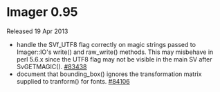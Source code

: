 # Imager 0.95

Released 19 Apr 2013

- handle the SVf_UTF8 flag correctly on magic strings passed to Imager::IO's write() and raw_write() methods. This may misbehave in perl 5.6.x since the UTF8 flag may not be visible in the main SV after SvGETMAGIC(). [#83438](https://github.com/tonycoz/imager/issues/83438) 
- document that bounding_box() ignores the transformation matrix supplied to tranform() for fonts. [#84106](https://github.com/tonycoz/imager/issues/84106)